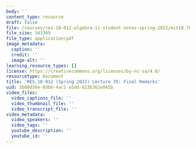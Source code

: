 ```yaml
---
body: ''
content_type: resource
draft: false
file: /courses/res-18-012-algebra-ii-student-notes-spring-2022/mit18_702s22_lec35.pdf
file_size: 343369
file_type: application/pdf
image_metadata:
  caption: ''
  credit: ''
  image-alt: ''
learning_resource_types: []
license: https://creativecommons.org/licenses/by-nc-sa/4.0/
resourcetype: Document
title: 'RES.18-012 (Spring 2022) Lecture 35: Final Remarks'
uid: 3b68d36e-8dbb-4ac1-a5dd-623b362e845b
video_files:
  video_captions_file: ''
  video_thumbnail_file: ''
  video_transcript_file: ''
video_metadata:
  video_speakers: ''
  video_tags: ''
  youtube_description: ''
  youtube_id: ''
---
```

